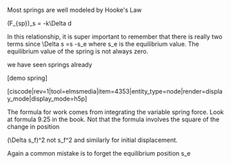 Most springs are well modeled by Hooke's Law

<lrn-math inline> (F_{sp})_s = -k\Delta d </lrn-math>

<lrndesign-sidenote label="Instructor Note" icon="bookmark" bg-color="#c2e5f2">
In this relationship, it is super important to remember that there is really two terms since <lrn-math inline>\Delta s =s -s_e </lrn-math> where <lrn-math inline>s_e </lrn-math> is the equilibrium value. The equilibrium value of the spring is not always zero. 
</lrndesign-sidenote>

we have seen springs already 

[demo spring]


[ciscode|rev=1|tool=elmsmedia|item=4353|entity_type=node|render=display_mode|display_mode=h5p]

The formula for work comes from integrating the variable spring force. Look at formula 9.25 in the book. Not that the formula involves the square of the change in position 

<lrn-math inline> (\Delta s_f)^2 </lrn-math> not <lrn-math inline>s_f^2 </lrn-math> and similarly for initial displacement. 

<lrndesign-sidenote label="Instructor Note" icon="bookmark" bg-color="#c2e5f2">
Again a common mistake is to forget the equilibrium position <lrn-math inline>s_e </lrn-math>
</lrndesign-sidenote>


